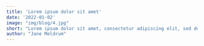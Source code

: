 ```yaml
---
title: 'Lorem ipsum dolor sit amet'
date: '2022-01-02'
image: "img/blog/4.jpg"
short: "Lorem ipsum dolor sit amet, consectetur adipiscing elit, sed do eiusmod tempor incididunt ut labore et dolore magna aliqua."
author: "Jane Meldrum"
---
```


